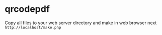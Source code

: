 # qrcodepdf

Copy all files to your web server directory and make in web browser next <code>http://localhost/make.php</code>
